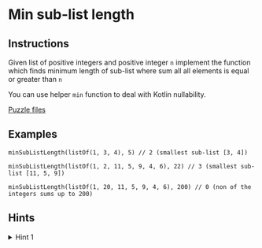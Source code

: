 # Min sub-list length

## Instructions

Given list of positive integers and positive integer `n` implement the function which finds minimum length of sub-list
where sum all all elements is equal or greater than `n`

You can use helper `min` function to deal with Kotlin nullability.

[Puzzle files](.)

## Examples

```
minSubListLength(listOf(1, 3, 4), 5) // 2 (smallest sub-list [3, 4])

minSubListLength(listOf(1, 2, 11, 5, 9, 4, 6), 22) // 3 (smallest sub-list [11, 5, 9])

minSubListLength(listOf(1, 20, 11, 5, 9, 4, 6), 200) // 0 (non of the integers sums up to 200)
```

## Hints

<details>
<summary>Hint 1</summary>
Use sliding window
</details>
